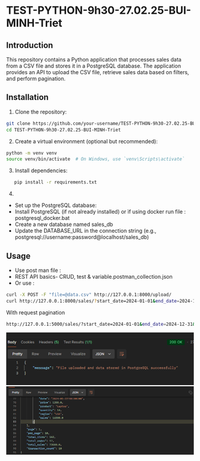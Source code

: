 # TEST-PYTHON-9h30-27.02.25-BUI-MINH-Triet

## Introduction

This repository contains a Python application that processes sales data from a CSV file and stores it in a PostgreSQL
database. The application provides an API to upload the CSV file, retrieve sales data based on filters, and perform
pagination.

## Installation

1. Clone the repository:

```bash
git clone https://github.com/your-username/TEST-PYTHON-9h30-27.02.25-BUI-MINH-Triet.git
cd TEST-PYTHON-9h30-27.02.25-BUI-MINH-Triet
```

2. Create a virtual environment (optional but recommended):

```bash
python -m venv venv
source venv/bin/activate  # On Windows, use `venv\Scripts\activate`
```

3. Install dependencies:
```bash
   pip install -r requirements.txt 
```
4.
- Set up the PostgreSQL database:
- Install PostgreSQL (if not already installed) or ìf using docker run file : postgresql_docker.bat
- Create a new database named sales_db
- Update the DATABASE_URL in the connection string (e.g., postgresql://username:password@localhost/sales_db)

## Usage
- Use post man file : 
- REST API basics- CRUD, test & variable.postman_collection.json
- Or use :
```bash 
curl -X POST -F "file=@data.csv" http://127.0.0.1:8000/upload/ 
curl http://127.0.0.1:8000/sales/?start_date=2024-01-01&end_date=2024-12-31&region=USA
```
With request pagination
```bash 
http://127.0.0.1:5000/sales/?start_date=2024-01-01&end_date=2024-12-31&region=USA&page=2&per_page=10
```
![img.png](img.png)
![img_1.png](img_1.png)